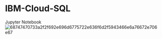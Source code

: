 # IBM-Cloud-SQL
 Jupyter Notebook
![68747470733a2f2f692e696d6775722e636f6d2f5943466e6a76672e706e67](https://user-images.githubusercontent.com/76665270/135100238-b50f05a5-1b98-4abd-955f-566a4c72b8e5.png)
